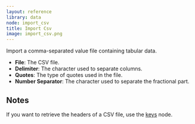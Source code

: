 ```yaml
---
layout: reference
library: data
node: import_csv
title: Import Csv
image: import_csv.png
---
```

Import a comma-separated value file containing tabular data.

* **File**: The CSV file.
* **Delimiter**: The character used to separate columns.
* **Quotes**: The type of quotes used in the file.
* **Number Separator**: The character used to separate the fractional part.

## Notes

If you want to retrieve the headers of a CSV file, use the [keys](/node/reference/list/keys.html) node.